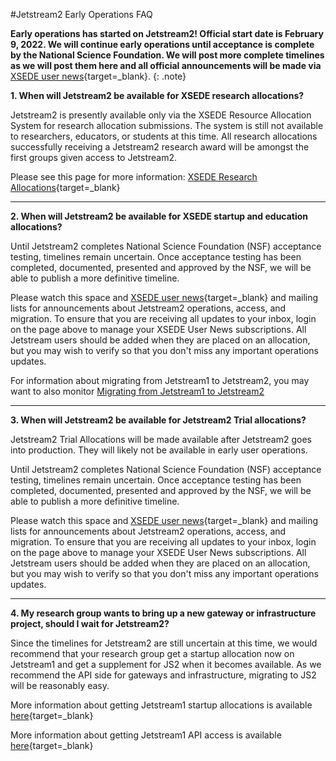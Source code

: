 #Jetstream2 Early Operations FAQ

**Early operations has started on Jetstream2! Official start date is February 9, 2022. We will continue early operations until acceptance is complete by the National Science Foundation. We will post more complete timelines as we will post them here and all official announcements will be made via** [XSEDE user news](https://www.xsede.org/news/user-news){target=_blank}.
{: .note}

  **1. When will Jetstream2 be available for XSEDE research allocations?**

Jetstream2 is presently available only via the XSEDE Resource Allocation System for research allocation submissions. The system is still not available to researchers, educators, or students at this time. All research allocations successfully receiving a Jetstream2 research award will be amongst the first groups given access to Jetstream2.

Please see this page for more information: [XSEDE Research Allocations](https://portal.xsede.org/allocations/research){target=_blank}

---

  **2. When will Jetstream2 be available for XSEDE startup and education allocations?**

Until Jetstream2 completes National Science Foundation (NSF) acceptance testing, timelines remain uncertain. Once acceptance testing has been completed, documented, presented and approved by the NSF, we will be able to publish a more definitive timeline.

Please watch this space and [XSEDE user news](https://www.xsede.org/news/user-news){target=_blank} and mailing lists for announcements about Jetstream2 operations, access, and migration. To ensure that you are receiving all updates to your inbox, login on the page above to manage your XSEDE User News subscriptions. All Jetstream users should be added when they are placed on an allocation, but you may wish to verify so that you don't miss any important operations updates.

For information about migrating from Jetstream1 to Jetstream2, you may want to also monitor [Migrating from Jetstream1 to Jetstream2](../migrating.md)

---

  **3. When will Jetstream2 be available for Jetstream2 Trial allocations?**

Jetstream2 Trial Allocations will be made available after Jetstream2 goes into production. They will likely not be available in early user operations.

Until Jetstream2 completes National Science Foundation (NSF) acceptance testing, timelines remain uncertain. Once acceptance testing has been completed, documented, presented and approved by the NSF, we will be able to publish a more definitive timeline.

Please watch this space and [XSEDE user news](https://www.xsede.org/news/user-news){target=_blank} and mailing lists for announcements about Jetstream2 operations, access, and migration. To ensure that you are receiving all updates to your inbox, login on the page above to manage your XSEDE User News subscriptions. All Jetstream users should be added when they are placed on an allocation, but you may wish to verify so that you don't miss any important operations updates.

---

  **4. My research group wants to bring up a new gateway or infrastructure project, should I wait for Jetstream2?**

Since the timelines for Jetstream2 are still uncertain at this time, we would recommend that your research group get a startup allocation now on Jetstream1 and get a supplement for JS2 when it becomes available. As we recommend the API side for gateways and infrastructure, migrating to JS2 will be reasonably easy.

More information about getting Jetstream1 startup allocations is available [here](http://wiki.jetstream-cloud.org/Jetstream+Allocations){target=_blank}

More information about getting Jetstream1 API access is available [here](http://wiki.jetstream-cloud.org/Using+the+Jetstream+API){target=_blank}
